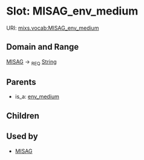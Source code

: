 
# Slot: MISAG_env_medium




URI: [mixs.vocab:MISAG_env_medium](https://w3id.org/mixs/vocab/MISAG_env_medium)


## Domain and Range

[MISAG](MISAG.md) ->  <sub>REQ</sub> [String](types/String.md)

## Parents

 *  is_a: [env_medium](env_medium.md)

## Children


## Used by

 * [MISAG](MISAG.md)
